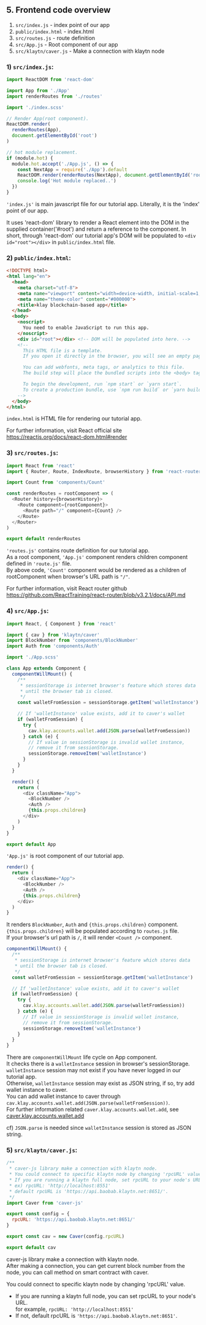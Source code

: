## 5. Frontend code overview

1) `src/index.js` - index point of our app  
2) `public/index.html` - index.html  
3) `src/routes.js` - route definition  
4) `src/App.js` - Root component of our app  
5) `src/klaytn/caver.js` - Make a connection with klaytn node

### 1) `src/index.js`:  
```js
import ReactDOM from 'react-dom'

import App from './App'
import renderRoutes from './routes'

import './index.scss'

// Render App(root component).
ReactDOM.render(
  renderRoutes(App),
  document.getElementById('root')
)

// hot module replacement.
if (module.hot) {
  module.hot.accept('./App.js', () => {
    const NextApp = require('./App').default
    ReactDOM.render(renderRoutes(NextApp), document.getElementById('root'))
    console.log('Hot module replaced..')
  })
}
```
`'index.js'` is main javascript file for our tutorial app. Literally, it is the 'index' point of our app.

It uses 'react-dom' library to render a React element into the DOM in the supplied container('#root') and return a reference to the component. In short, through 'react-dom' our tutorial app's DOM will be populated to `<div id="root"></div>` in `public/index.html` file.

### 2) `public/index.html`:  
```html
<!DOCTYPE html>
<html lang="en">
  <head>
    <meta charset="utf-8">
    <meta name="viewport" content="width=device-width, initial-scale=1, shrink-to-fit=no">
    <meta name="theme-color" content="#000000">
    <title>klay blockchain-based app</title>
  </head>
  <body>
    <noscript>
      You need to enable JavaScript to run this app.
    </noscript>
    <div id="root"></div> <!-- DOM will be populated into here. -->
    <!--
      This HTML file is a template.
      If you open it directly in the browser, you will see an empty page.

      You can add webfonts, meta tags, or analytics to this file.
      The build step will place the bundled scripts into the <body> tag.

      To begin the development, run `npm start` or `yarn start`.
      To create a production bundle, use `npm run build` or `yarn build`.
    -->
  </body>
</html>

```

`index.html` is HTML file for rendering our tutorial app.

For further information, visit React official site https://reactjs.org/docs/react-dom.html#render

### 3) `src/routes.js`:  

```js
import React from 'react'
import { Router, Route, IndexRoute, browserHistory } from 'react-router'

import Count from 'components/Count'

const renderRoutes = rootComponent => (
  <Router history={browserHistory}>
    <Route component={rootComponent}>
      <Route path="/" component={Count} />
    </Route>
  </Router>
)

export default renderRoutes
```

`'routes.js'` contains route definition for our tutorial app.  
As a root component, `'App.js'` component renders children component defined in `'route.js'` file.  
By above code, `'Count'` component would be rendered as a children of rootComponent when browser's URL path is `"/"`.

For further information, visit React router github https://github.com/ReactTraining/react-router/blob/v3.2.1/docs/API.md


### 4) `src/App.js`:  

```js
import React, { Component } from 'react'

import { cav } from 'klaytn/caver'
import BlockNumber from 'components/BlockNumber'
import Auth from 'components/Auth'

import './App.scss'

class App extends Component {
  componentWillMount() {
    /**
     * sessionStorage is internet browser's feature which stores data
     * until the browser tab is closed.
     */
    const walletFromSession = sessionStorage.getItem('walletInstance')

    // If 'walletInstance' value exists, add it to caver's wallet
    if (walletFromSession) {
      try {
        cav.klay.accounts.wallet.add(JSON.parse(walletFromSession))
      } catch (e) {
        // If value in sessionStorage is invalid wallet instance,
        // remove it from sessionStorage.
        sessionStorage.removeItem('walletInstance')
      }
    }
  }

  render() {
    return (
      <div className="App">
        <BlockNumber />
        <Auth />
        {this.props.children}
      </div>
    )
  }
}

export default App

```

`'App.js'` is root component of our tutorial app.


```js
render() {
  return (
    <div className="App">
      <BlockNumber />
      <Auth />
      {this.props.children}
    </div>
  )
}
```

It renders `BlockNumber`, `Auth` and `{this.props.children}` component.  
`{this.props.children}` will be populated according to `routes.js` file.  
If your browser's url path is `/`, it will render `<Count />` component.

```js
componentWillMount() {
  /**
   * sessionStorage is internet browser's feature which stores data
   * until the browser tab is closed.
   */
  const walletFromSession = sessionStorage.getItem('walletInstance')

  // If 'walletInstance' value exists, add it to caver's wallet
  if (walletFromSession) {
    try {
      cav.klay.accounts.wallet.add(JSON.parse(walletFromSession))
    } catch (e) {
      // If value in sessionStorage is invalid wallet instance,
      // remove it from sessionStorage.
      sessionStorage.removeItem('walletInstance')
    }
  }
}
```

There are `componentWillMount` life cycle on App component.  
It checks there is a `walletInstance` session in browser's sessionStorage.  
`walletInstance` session may not exist if you have never logged in our tutorial app.  
Otherwise, `walletInstance` session may exist as JSON string, if so, try add wallet instance to caver.  
You can add wallet instance to caver through `cav.klay.accounts.wallet.add(JSON.parse(walletFromSession))`.  
For further information related `caver.klay.accounts.wallet.add`, see
[caver.klay.accounts.wallet.add](../../sdk/caverjs/caver.klay.accounts.md#wallet-add)

cf) `JSON.parse` is needed since `walletInstance` session is stored as JSON string.

### 5) `src/klaytn/caver.js`:

```js
/**
 * caver-js library make a connection with klaytn node.
 * You could connect to specific klaytn node by changing 'rpcURL' value.
 * If you are running a klaytn full node, set rpcURL to your node's URL.
 * ex) rpcURL: 'http://localhost:8551'
 * default rpcURL is 'https://api.baobab.klaytn.net:8651/'.
 */
import Caver from 'caver-js'

export const config = {
  rpcURL: 'https://api.baobab.klaytn.net:8651/'
}

export const cav = new Caver(config.rpcURL)

export default cav
```

caver-js library make a connection with klaytn node.  
After making a connection, you can get current block number from the node, you can call method on smart contract with caver.  
  
You could connect to specific klaytn node by changing 'rpcURL' value.  
- If you are running a klaytn full node, you can set rpcURL to your node's URL.  
for example, `rpcURL: 'http://localhost:8551'`  
- If not, default rpcURL is `'https://api.baobab.klaytn.net:8651'`.
